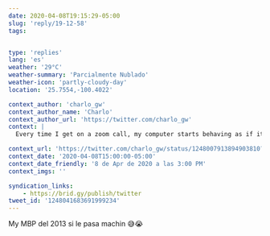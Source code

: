 ```yaml
---
date: 2020-04-08T19:15:29-05:00
slug: 'reply/19-12-58'
tags:


type: 'replies'
lang: 'es'
weather: '29°C'
weather-summary: 'Parcialmente Nublado'
weather-icon: 'partly-cloudy-day'
location: '25.7554,-100.4022'

context_author: 'charlo_gw'
context_author_name: 'Charlo'
context_author_url: 'https://twitter.com/charlo_gw'
context: |
  Every time I get on a zoom call, my computer starts behaving as if it had 100mb of memory RAM. Suuuuuuper slow!!!! Does this happen to anybody else?‪

context_url: 'https://twitter.com/charlo_gw/status/1248007913894903810?s=12'
context_date: '2020-04-08T15:00:00-05:00'
context_date_friendly: '8 de Apr de 2020 a las 3:00 PM'
context_imgs: ''

syndication_links:
    - https://brid.gy/publish/twitter
tweet_id: '1248041683691999234'
---
```

My MBP del 2013 si le pasa machin 😅😭